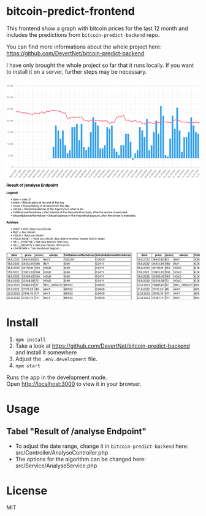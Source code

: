# bitcoin-predict-frontend

This frontend show a graph with bitcoin prices for the last 12 month and includes the predictions from `bitcoin-predict-backend` repo.

You can find more informations about the whole project here: https://github.com/DevertNet/bitcoin-predict-backend

I have only brought the whole project so far that it runs locally. If you want to install it on a server, further steps may be necessary.

![](readme.png)

# Install

1. `npm install`
2. Take a look at https://github.com/DevertNet/bitcoin-predict-backend and install it somewhere
3. Adjust the `.env.development` file.
4. `npm start`

Runs the app in the development mode.\
Open [http://localhost:3000](http://localhost:3000) to view it in your browser.

# Usage

## Tabel "Result of /analyse Endpoint"

- To adjust the date range, change it in `bitcoin-predict-backend` here: src/Controller/AnalyseController.php
- The options for the algorithm can be changed here: src/Service/AnalyseService.php

# License

MIT
